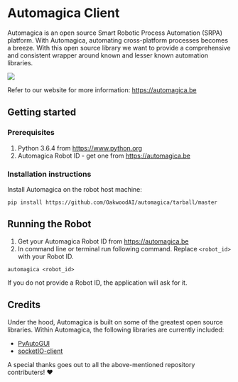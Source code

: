 # Automagica Client
Automagica is an open source Smart Robotic Process Automation (SRPA) platform. With Automagica, automating cross-platform processes becomes a breeze. With this open source library we want to provide a comprehensive and consistent wrapper around known and lesser known automation libraries.

![](https://github.com/OakwoodAI/automagica/blob/master/images/automagica_drawing.gif)

Refer to our website for more information: https://automagica.be

## Getting started

### Prerequisites
1. Python 3.6.4 from https://www.python.org
2. Automagica Robot ID - get one from https://automagica.be

### Installation instructions
Install Automagica on the robot host machine:
```
pip install https://github.com/OakwoodAI/automagica/tarball/master
```
## Running the Robot
1. Get your Automagica Robot ID from https://automagica.be
2. In command line or terminal run following command. Replace `<robot_id>` with your Robot ID.
```
automagica <robot_id>
```
If you do not provide a Robot ID, the application will ask for it.

## Credits
Under the hood, Automagica is built on some of the greatest open source libraries. Within Automagica, the following libraries are currently included:
- [PyAutoGUI](https://github.com/asweigart/pyautogui)
- [socketIO-client](https://pypi.python.org/pypi/socketIO-client)

A special thanks goes out to all the above-mentioned repository contributers! :heart: